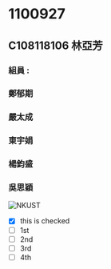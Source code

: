 # 
# 1100927

## C108118106 林亞芳

### 組員 :
###      鄭郁期
###      嚴太成
###      東宇娟
###      楊鈞盛
###      吳思穎



![NKUST](https://www.nkust.edu.tw/var/file/0/1000/img/513/182513897.png "nkust")



- [x] this is checked
- [ ] 1st
- [ ] 2nd
- [ ] 3rd 
- [ ] 4th 
